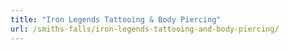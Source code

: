 ```yaml
---
title: "Iron Legends Tattooing & Body Piercing"
url: /smiths-falls/iron-legends-tattooing-and-body-piercing/
---
```

